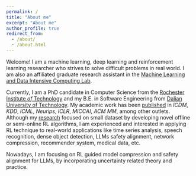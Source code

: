 ```yaml
---
permalink: /
title: "About me"
excerpt: "About me"
author_profile: true
redirect_from: 
  - /about/
  - /about.html
---
```


Welcome! I am a machine learning, deep learning and reinforcement learning researcher who strives to solve difficult problems in real world. I am also an affiliated
graduate research assistant in the [Machine Learning and Data Intensive Computing Lab](https://www.rit.edu/mining/).

Currently, I am a PhD candidate in Computer Science from the [Rochester Institute *of* Technology](https://www.rit.edu/) and my B.E. in Software Engineering from [Dalian University of Technology](https://en.dlut.edu.cn/).
My academic work has been [published](publications) in
*ICDM*, *KDD*, *ICML*, *Neurips*, *ICLR*, *MICCAI*, *ACM MM*, among other outlets. Although my [research](research) focused on small dataset by developing novel offline or semi-online RL algorithms, I am experienced and interested in applying RL
technique to real-world applications like time series analysis, speech recognition, dense object detection, LLMs safety alignment, network compression, recommender system, medical data, etc. 

Nowadays, I am focusing on RL guided model compression and safety alignment for LLMs, by incorporating uncertainty related theory and practice.

[//]: # (I have [teaching]&#40;teaching&#41; experience)

[//]: # (in both quantitative methodology and international relations, and am a certified)

[//]: # (instructor with [The Carpentries]&#40;https://carpentries.org&#41;.)
